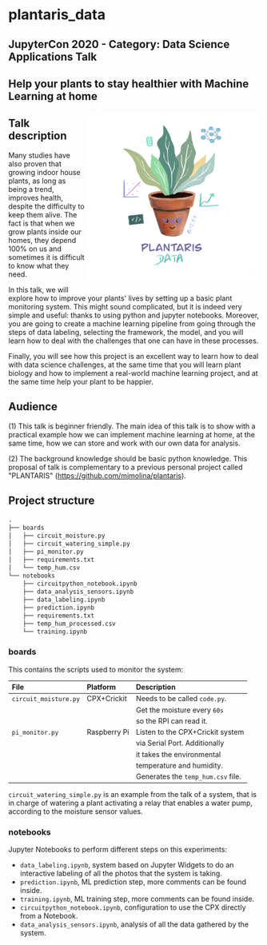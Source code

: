 # plantaris_data
## JupyterCon 2020 - Category: Data Science Applications Talk

## **Help your plants to stay healthier with Machine Learning at home**


<img align="right" width="350" height="350" src="img/plantaris_data.png"/>


## Talk description
Many studies have also proven that growing indoor house plants, as long as
being a trend, improves health, despite the difficulty to keep them alive.  The
fact is that when we grow plants inside our homes, they depend 100% on us and
sometimes it is difficult to know what they need.

In this talk, we will explore how to improve your plants' lives by setting up
a basic plant monitoring system. This might sound complicated, but it is indeed
very simple and useful: thanks to using python and jupyter notebooks. Moreover,
you are going to create a machine learning pipeline from going through the
steps of data labeling, selecting the framework, the model, and you will learn
how to deal with the challenges that one can have in these processes.

Finally, you will see how this project is an excellent way to learn how to deal
with data science challenges, at the same time that you will learn plant
biology and how to implement a real-world machine learning project, and at the
same time help your plant to be happier.

## Audience
(1) This talk is beginner friendly. The main idea of this talk is to show with
a practical example how we can implement machine learning at home, at the same
time, how we can store and work with our own data for analysis.

(2) The background knowledge should be basic python knowledge. This proposal of
talk is complementary to a previous personal project called "PLANTARIS"
(https://github.com/mjmolina/plantaris).

## Project structure

```
.
├── boards
│   ├── circuit_moisture.py
│   ├── circuit_watering_simple.py
│   ├── pi_monitor.py
│   ├── requirements.txt
│   └── temp_hum.csv
└── notebooks
    ├── circuitpython_notebook.ipynb
    ├── data_analysis_sensors.ipynb
    ├── data_labeling.ipynb
    ├── prediction.ipynb
    ├── requirements.txt
    ├── temp_hum_processed.csv
    └── training.ipynb
```

### boards

This contains the scripts used to monitor the system:

| File                  | Platform       | Description                        |
| :-------------------- |:-------------- | :--------------------------------- |
| `circuit_moisture.py` | CPX+Crickit    | Needs to be called `code.py`.      |
|                       |                | Get the moisture every `60s`       |
|                       |                | so the RPI can read it.            |
| `pi_monitor.py`       | Raspberry Pi   | Listen to the CPX+Crickit system   |
|                       |                | via Serial Port. Additionally      |
|                       |                | it takes the environmental         |
|                       |                | temperature and humidity.          |
|                       |                | Generates the `temp_hum.csv` file. |

`circuit_watering_simple.py` is an example from the talk of a system,
that is in charge of watering a plant activating a relay that enables a water
pump, according to the moisture sensor values.

### notebooks

Jupyter Notebooks to perform different steps on this experiments:
* `data_labeling.ipynb`, system based on Jupyter Widgets to do an interactive
  labeling of all the photos that the system is taking.
* `prediction.ipynb`, ML prediction step, more comments can be found inside.
* `training.ipynb`, ML training step, more comments can be found inside.
* `circuitpython_notebook.ipynb`, configuration to use the CPX directly from
  a Notebook.
* `data_analysis_sensors.ipynb`, analysis of all the data gathered by the
  system.
